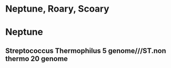 Neptune, Roary, Scoary
======================
# Neptune
## Streptococcus Thermophilus 5 genome///ST.non thermo 20 genome
